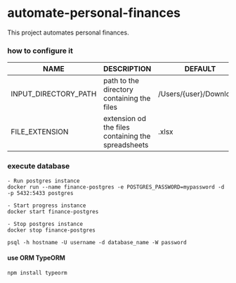 # automate-personal-finances
This project automates personal finances.

### how to configure it
  | NAME | DESCRIPTION   | DEFAULT |
  | ---- | ------------- | ------- |
  | INPUT_DIRECTORY_PATH | path to the directory containing the files          | /Users/{user}/Downloads
  | FILE_EXTENSION       | extension od the files containing the spreadsheets  | .xlsx

### execute database
```
- Run postgres instance
docker run --name finance-postgres -e POSTGRES_PASSWORD=mypassword -d -p 5432:5433 postgres

- Start progress instance
docker start finance-postgres

- Stop postgres instance
docker stop finance-postgres

psql -h hostname -U username -d database_name -W password
```

#### use ORM TypeORM

```
npm install typeorm

```
